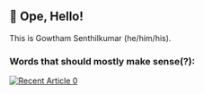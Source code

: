 ##  👋 Ope, Hello!
This is Gowtham Senthilkumar (he/him/his). 

### Words that should mostly make sense(?):
<a target="_blank" href="https://github-readme-medium-recent-article.vercel.app/medium/@gowtham291/0"><img src="https://github-readme-medium-recent-article.vercel.app/medium/@gowtham291/0" alt="Recent Article 0"> 
<!--
**gowtham291/gowtham291** is a ✨ _special_ ✨ repository because its `README.md` (this file) appears on your GitHub profile.

Here are some ideas to get you started:

- 🔭 I’m currently working on ...
- 🌱 I’m currently learning ...
- 👯 I’m looking to collaborate on ...
- 🤔 I’m looking for help with ...
- 💬 Ask me about ...
- 📫 How to reach me: ...
- 😄 Pronouns: ...
- ⚡ Fun fact: ...
-->
